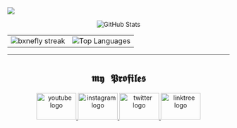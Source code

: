 
<img src="https://github.com/user-attachments/assets/eec2959d-17d6-4e84-aeb9-a6a3bea96678" style="max-width:100%;" />


<!-- GitHub Stats - Horizontal Layout -->
<p align="center">
  <img src="https://github-readme-stats.vercel.app/api?username=bxnefly&show_icons=true&hide_border=true&bg_color=000000&title_color=ffffff&text_color=ffffff&icon_color=ffffff" alt="GitHub Stats" />
</p>

<p align="center">
  <table>
    <tr>
      <td>
        <img src="https://github-readme-streak-stats.herokuapp.com?user=bxnefly&hide_border=true&background=000000&ring=ffffff&fire=ffffff&currStreakLabel=ffffff&sideLabels=ffffff&dates=ffffff&sideNums=ffffff" alt="bxnefly streak" />
      </td>
      <td>
        <img src="https://github-readme-stats.vercel.app/api/top-langs/?username=bxnefly&layout=compact&hide_border=true&bg_color=000000&title_color=ffffff&text_color=ffffff" alt="Top Languages" />
      </td>
    </tr>
  </table>
</p>

---

<h1 align="center"><code>𝖒𝖞 𝕻𝖗𝖔𝖋𝖎𝖑𝖊𝖘</code></h1>

<div align="center">
  <a href="https://youtube.com/@bxnefly" target="_blank">
    <img src="https://raw.githubusercontent.com/maurodesouza/profile-readme-generator/master/src/assets/icons/social/youtube/default.svg" width="90" height="60" alt="youtube logo"  />
  </a>
  <a href="https://instagram.com/bxnefly" target="_blank">
    <img src="https://raw.githubusercontent.com/maurodesouza/profile-readme-generator/master/src/assets/icons/social/instagram/default.svg" width="90" height="60" alt="instagram logo"  />
  </a>
  <a href="https://x.com/bxnefly" target="_blank">
    <img src="https://raw.githubusercontent.com/maurodesouza/profile-readme-generator/master/src/assets/icons/social/twitter/default.svg" width="90" height="60" alt="twitter logo"  />
  </a>
  <a href="guns.lol/bxnefly" target="_blank">
    <img src="https://raw.githubusercontent.com/maurodesouza/profile-readme-generator/master/src/assets/icons/social/linktree/default.svg" width="90" height="60" alt="linktree logo"  />
  </a>
</div>

###